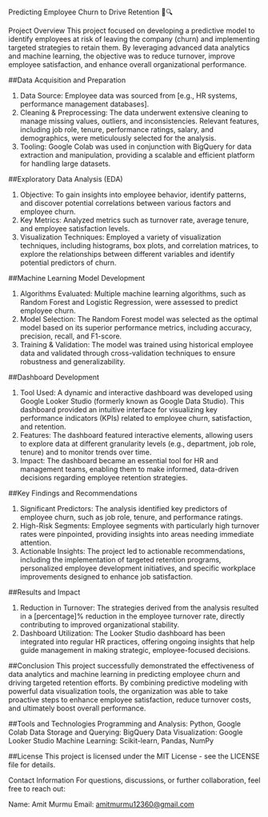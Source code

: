 Predicting Employee Churn to Drive Retention 🏢🔍

Project Overview
This project focused on developing a predictive model to identify employees at risk of leaving the company (churn) and implementing targeted strategies to retain them. By leveraging advanced data analytics and machine learning, the objective was to reduce turnover, improve employee satisfaction, and enhance overall organizational performance.

##Data Acquisition and Preparation
1. Data Source: Employee data was sourced from [e.g., HR systems, performance management databases].
2. Cleaning & Preprocessing: The data underwent extensive cleaning to manage missing values, outliers, and inconsistencies. Relevant features, including job role, tenure, performance ratings, salary, and demographics, were meticulously selected for the analysis.
3. Tooling: Google Colab was used in conjunction with BigQuery for data extraction and manipulation, providing a scalable and efficient platform for handling large datasets.

##Exploratory Data Analysis (EDA)
1. Objective: To gain insights into employee behavior, identify patterns, and discover potential correlations between various factors and employee churn.
2. Key Metrics: Analyzed metrics such as turnover rate, average tenure, and employee satisfaction levels.
3. Visualization Techniques: Employed a variety of visualization techniques, including histograms, box plots, and correlation matrices, to explore the relationships between different variables and identify potential predictors of churn.

##Machine Learning Model Development
1. Algorithms Evaluated: Multiple machine learning algorithms, such as Random Forest and Logistic Regression, were assessed to predict employee churn.
2. Model Selection: The Random Forest model was selected as the optimal model based on its superior performance metrics, including accuracy, precision, recall, and F1-score.
3. Training & Validation: The model was trained using historical employee data and validated through cross-validation techniques to ensure robustness and generalizability.

##Dashboard Development
1. Tool Used: A dynamic and interactive dashboard was developed using Google Looker Studio (formerly known as Google Data Studio). This dashboard provided an intuitive interface for visualizing key performance indicators (KPIs) related to employee churn, satisfaction, and retention.
2. Features: The dashboard featured interactive elements, allowing users to explore data at different granularity levels (e.g., department, job role, tenure) and to monitor trends over time.
3. Impact: The dashboard became an essential tool for HR and management teams, enabling them to make informed, data-driven decisions regarding employee retention strategies.

##Key Findings and Recommendations
1. Significant Predictors: The analysis identified key predictors of employee churn, such as job role, tenure, and performance ratings.
2. High-Risk Segments: Employee segments with particularly high turnover rates were pinpointed, providing insights into areas needing immediate attention.
3. Actionable Insights: The project led to actionable recommendations, including the implementation of targeted retention programs, personalized employee development initiatives, and specific workplace 
improvements designed to enhance job satisfaction.

##Results and Impact
1. Reduction in Turnover: The strategies derived from the analysis resulted in a [percentage]% reduction in the employee turnover rate, directly contributing to improved organizational stability.
2. Dashboard Utilization: The Looker Studio dashboard has been integrated into regular HR practices, offering ongoing insights that help guide management in making strategic, employee-focused decisions.

##Conclusion
This project successfully demonstrated the effectiveness of data analytics and machine learning in predicting employee churn and driving targeted retention efforts. By combining predictive modeling with powerful data visualization tools, the organization was able to take proactive steps to enhance employee satisfaction, reduce turnover costs, and ultimately boost overall performance.

##Tools and Technologies
Programming and Analysis: Python, Google Colab
Data Storage and Querying: BigQuery
Data Visualization: Google Looker Studio
Machine Learning: Scikit-learn, Pandas, NumPy


##License
This project is licensed under the MIT License - see the LICENSE file for details.

Contact Information
For questions, discussions, or further collaboration, feel free to reach out:

Name: Amit Murmu
Email: amitmurmu12360@gmail.com
